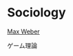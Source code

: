 # Sociology

[Max Weber](Sociology%20dbf8ae6eb79344de9c0b82e79aae0d61/Max%20Weber%20148b1e1db3ae4f01a2bc10bd10455ba6.md)

ゲーム理論
